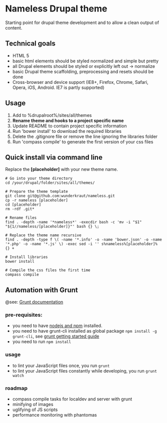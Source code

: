 # Nameless Drupal theme

Starting point for drupal theme development and to allow a clean output of content.

## Technical goals

* HTML 5
* basic html elements should be styled normalized and simple but pretty
* all Drupal elements should be styled or explicitly left out -> normalize
* basic Drupal theme scaffolding, preprocessing and resets should be done
* Cross-browser and device support (IE8+, Firefox, Chrome, Safari, Opera, iOS, Android. IE7 is partly supported)

## Usage

1. Add to %drupalroot%/sites/all/themes
2. **Rename theme and hooks to a project specific name**
3. Update README to contain project specific information
4. Run 'bower install' to download the required libraries
5. Delete the .gitignore file or remove the line ignoring the libraries folder
6. Run 'compass compile' to generate the first version of your css files

## Quick install via command line
Replace the **[placeholder]** with your new theme name.

    # Go into your theme directory
    cd /your/drupal/folder/sites/all/themes/
    
    # Prepare the theme template
    git clone git@github.com:wunderkraut/nameless.git
	cp -r nameless [placeholder]
	cd [placeholder]
	rm -rdf .git*

	# Rename files
	find . -depth -name '*nameless*' -execdir bash -c 'mv -i "$1" "${1//nameless/[placeholder]}"' bash {} \;

	# Replace the theme name recursive
	find . -depth -type f \( -name '*.info' -o -name 'bower.json' -o -name '*.php' -o -name '*.js' \) -exec sed -i '' s%nameless%[placeholder]% {} +

	# Install libraries
	bower install

	# Compile the css files the first time
	compass compile	
	
	

## Automation with Grunt

@see: [Grunt documentation](http://gruntjs.com/getting-started)

### pre-requisites:
* you need to have [nodejs and npm](http://nodejs.org/) installed.  
* you need to have grunt-cli installed as global package `npm install -g grunt-cli`, see [grunt getting started guide](http://gruntjs.com/getting-started)
* you need to run `npm install`

### usage

* to lint your JavaScript files once, you run `grunt`
* to lint your JavaScript files constantly while developing, you run `grunt watch`

### roadmap
* compass compile tasks for localdev and server with grunt
* minifying of images
* uglifying of JS scripts
* performance monitoring with phantomas


